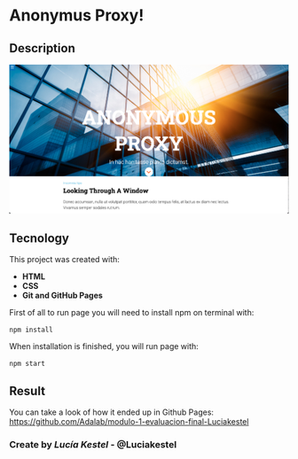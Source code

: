 # Anonymus Proxy!

## Description

![Page image](./src/images/readme-page.png)

## Tecnology

This project was created with:

- **HTML**
- **CSS**
- **Git and GitHub Pages**

First of all to run page you will need to install npm on terminal with:

    npm install

When installation is finished, you will run page with:

    npm start

## Result

You can take a look of how it ended up in Github Pages: https://github.com/Adalab/modulo-1-evaluacion-final-Luciakestel

### Create by _Lucía Kestel_ - @Luciakestel

